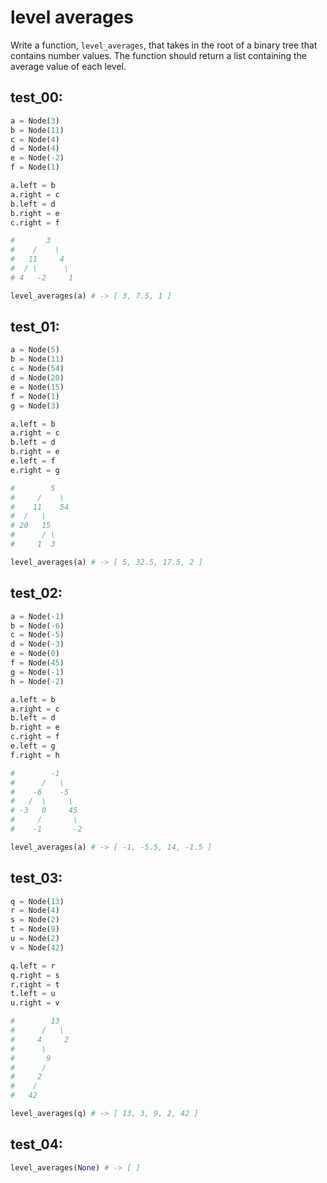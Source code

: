 # level averages

Write a function, `level_averages`, that takes in the root of a binary tree that contains number values. The function should return a list containing the average value of each level.

## test_00:

```python
a = Node(3)
b = Node(11)
c = Node(4)
d = Node(4)
e = Node(-2)
f = Node(1)

a.left = b
a.right = c
b.left = d
b.right = e
c.right = f

#       3
#    /    \
#   11     4
#  / \      \
# 4   -2     1

level_averages(a) # -> [ 3, 7.5, 1 ] 
```

## test_01:

```python
a = Node(5)
b = Node(11)
c = Node(54)
d = Node(20)
e = Node(15)
f = Node(1)
g = Node(3)

a.left = b
a.right = c
b.left = d
b.right = e
e.left = f
e.right = g

#        5
#     /    \
#    11    54
#  /   \
# 20   15
#      / \
#     1  3

level_averages(a) # -> [ 5, 32.5, 17.5, 2 ] 
```

## test_02:

```python
a = Node(-1)
b = Node(-6)
c = Node(-5)
d = Node(-3)
e = Node(0)
f = Node(45)
g = Node(-1)
h = Node(-2)

a.left = b
a.right = c
b.left = d
b.right = e
c.right = f
e.left = g
f.right = h

#        -1
#      /   \
#    -6    -5
#   /  \     \
# -3   0     45
#     /       \
#    -1       -2

level_averages(a) # -> [ -1, -5.5, 14, -1.5 ]
```

## test_03:

```python
q = Node(13)
r = Node(4)
s = Node(2)
t = Node(9)
u = Node(2)
v = Node(42)

q.left = r
q.right = s
r.right = t
t.left = u
u.right = v

#        13
#      /   \
#     4     2
#      \
#       9
#      /
#     2
#    /
#   42

level_averages(q) # -> [ 13, 3, 9, 2, 42 ]
```

## test_04:

```python
level_averages(None) # -> [ ]
```
